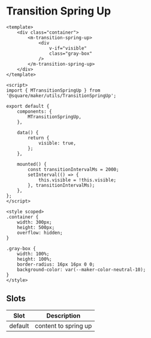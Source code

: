 # Transition Spring Up

```vue
<template>
	<div class="container">
		<m-transition-spring-up>
			<div
				v-if="visible"
				class="gray-box"
			/>
		</m-transition-spring-up>
	</div>
</template>

<script>
import { MTransitionSpringUp } from '@square/maker/utils/TransitionSpringUp';

export default {
	components: {
		MTransitionSpringUp,
	},

	data() {
		return {
			visible: true,
		};
	},

	mounted() {
		const transitionIntervalMs = 2000;
		setInterval(() => {
			this.visible = !this.visible;
		}, transitionIntervalMs);
	},
};
</script>

<style scoped>
.container {
    width: 300px;
    height: 500px;
    overflow: hidden;
}

.gray-box {
    width: 100%;
    height: 100%;
    border-radius: 16px 16px 0 0;
    background-color: var(--maker-color-neutral-10);
}
</style>
```

<!-- api-tables:start -->
## Slots

| Slot    | Description          |
| ------- | -------------------- |
| default | content to spring up |
<!-- api-tables:end -->
